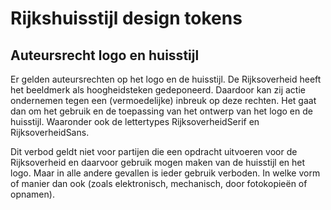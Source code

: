 <!-- @license CC0-1.0 -->

# Rijkshuisstijl design tokens

## Auteursrecht logo en huisstijl

Er gelden auteursrechten op het logo en de huisstijl. De Rijksoverheid heeft het beeldmerk als hoogheidsteken gedeponeerd. Daardoor kan zij actie ondernemen tegen een (vermoedelijke) inbreuk op deze rechten. Het gaat dan om het gebruik en de toepassing van het ontwerp van het logo en de huisstijl. Waaronder ook de lettertypes RijksoverheidSerif en RijksoverheidSans.

Dit verbod geldt niet voor partijen die een opdracht uitvoeren voor de Rijksoverheid en daarvoor gebruik mogen maken van de huisstijl en het logo. Maar in alle andere gevallen is ieder gebruik verboden. In welke vorm of manier dan ook (zoals elektronisch, mechanisch, door fotokopieën of opnamen).

